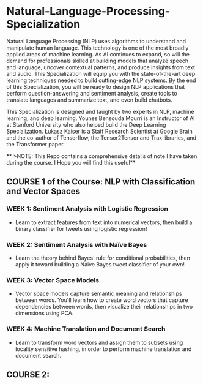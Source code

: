 # Natural-Language-Processing-Specialization
Natural Language Processing (NLP) uses algorithms to understand and manipulate human language. This technology is one of the most broadly applied areas of machine learning. As AI continues to expand, so will the demand for professionals skilled at building models that analyze speech and language, uncover contextual patterns, and produce insights from text and audio. This Specialization will equip you with the state-of-the-art deep learning techniques needed to build cutting-edge NLP systems. By the end of this Specialization, you will be ready to design NLP applications that perform question-answering and sentiment analysis, create tools to translate languages and summarize text, and even build chatbots.

This Specialization is designed and taught by two experts in NLP, machine learning, and deep learning. Younes Bensouda Mourri is an Instructor of AI at Stanford University who also helped build the Deep Learning Specialization. Łukasz Kaiser is a Staff Research Scientist at Google Brain and the co-author of Tensorflow, the Tensor2Tensor and Trax libraries, and the Transformer paper.

** >NOTE: This Repo contains a comprehensive details of note I have taken during the course. I Hope you will find this useful**

## COURSE 1 of the Course: NLP with Classification and Vector Spaces
### WEEK 1: Sentiment Analysis with Logistic Regression
* Learn to extract features from text into numerical vectors, then build a binary classifier for tweets using logistic regression!
### WEEK 2: Sentiment Analysis with Naïve Bayes
* Learn the theory behind Bayes' rule for conditional probabilities, then apply it toward building a Naive Bayes tweet classifier of your own!
### WEEK 3: Vector Space Models
* Vector space models capture semantic meaning and relationships between words. You'll learn how to create word vectors that capture dependencies between words, then visualize their relationships in two dimensions using PCA.
### WEEK 4: Machine Translation and Document Search
* Learn to transform word vectors and assign them to subsets using locality sensitive hashing, in order to perform machine translation and document search.

## COURSE 2: 
